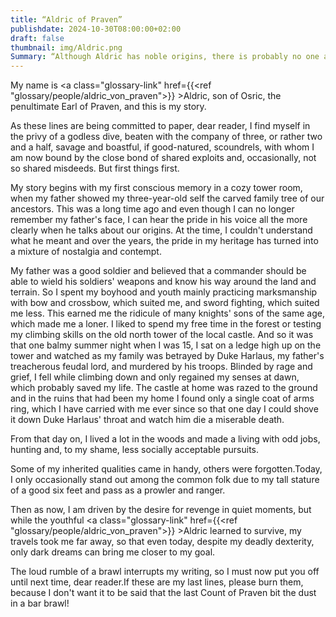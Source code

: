 ```yaml
---
title: “Aldric of Praven”
publishdate: 2024-10-30T08:00:00+02:00
draft: false
thumbnail: img/Aldric.png
Summary: “Although Aldric has noble origins, there is probably no one among our friends who despises the nobility as much as Aldric. Aside from his eloquent speech when he wants to, there is not much about Aldric that is noble anymore. Instead, he's become a fan of bows and crossbows who knows exactly how to deal damage.”
---
```


My name is <a class="glossary-link" href={{<ref "glossary/people/aldric_von_praven">}} >Aldric</a>, son of Osric, the penultimate Earl of Praven, and this is my story.

As these lines are being committed to paper, dear reader, I find myself in the privy of a godless dive, beaten with the company of three, or rather two and a half, savage and boastful, if good-natured, scoundrels, with whom I am now bound by the close bond of shared exploits and, occasionally, not so shared misdeeds. But first things first.

My story begins with my first conscious memory in a cozy tower room, when my father showed my three-year-old self the carved family tree of our ancestors. This was a long time ago and even though I can no longer remember my father's face, I can hear the pride in his voice all the more clearly when he talks about our origins. At the time, I couldn't understand what he meant and over the years, the pride in my heritage has turned into a mixture of nostalgia and contempt.

My father was a good soldier and believed that a commander should be able to wield his soldiers' weapons and know his way around the land and terrain. So I spent my boyhood and youth mainly practicing marksmanship with bow and crossbow, which suited me, and sword fighting, which suited me less. This earned me the ridicule of many knights' sons of the same age, which made me a loner. I liked to spend my free time in the forest or testing my climbing skills on the old north tower of the local castle. And so it was that one balmy summer night when I was 15, I sat on a ledge high up on the tower and watched as my family was betrayed by Duke Harlaus, my father's treacherous feudal lord, and murdered by his troops. Blinded by rage and grief, I fell while climbing down and only regained my senses at dawn, which probably saved my life. The castle at home was razed to the ground and in the ruins that had been my home I found only a single coat of arms ring, which I have carried with me ever since so that one day I could shove it down Duke Harlaus' throat and watch him die a miserable death.

From that day on, I lived a lot in the woods and made a living with odd jobs, hunting and, to my shame, less socially acceptable pursuits.

Some of my inherited qualities came in handy, others were forgotten.Today, I only occasionally stand out among the common folk due to my tall stature of a good six feet and pass as a prowler and ranger.

Then as now, I am driven by the desire for revenge in quiet moments, but while the youthful <a class="glossary-link" href={{<ref "glossary/people/aldric_von_praven">}} >Aldric</a> learned to survive, my travels took me far away, so that even today, despite my deadly dexterity, only dark dreams can bring me closer to my goal.

The loud rumble of a brawl interrupts my writing, so I must now put you off until next time, dear reader.If these are my last lines, please burn them, because I don't want it to be said that the last Count of Praven bit the dust in a bar brawl!

